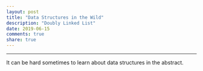 ```yaml
---
layout: post
title: "Data Structures in the Wild"
description: "Doubly Linked List"
date: 2019-06-15
comments: true
share: true
---
```


---
It can be hard sometimes to learn about data structures in the abstract.

